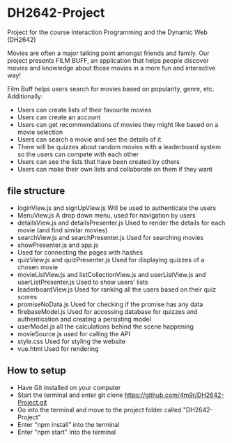 # DH2642-Project
Project for the course  Interaction Programming and the Dynamic Web (DH2642)

Movies are often a major talking point amongst friends and family.
Our project presents FILM BUFF, an application that helps people discover movies and knowledge about those movies in a more fun and interactive way!

Film Buff helps users search for movies based on popularity, genre, etc. Additionally:
  - Users can create lists of their favourite movies
  - Users can create an account
  - Users can get recommendations of movies they might like based on a movie selection
  - Users can search a movie and see the details of it
  - There will be quizzes about random movies with a leaderboard system so the users can compete with each other
  - Users can see the lists that have been created by others 
  - Users can make their own lists and collaborate on them if they want


## file structure
- loginView.js and signUpView.js
  Will be used to authenticate the users
- MenuView.js
 A drop down menu, used for navigation by users
- detailsView.js and detailsPresenter.js
Used to render the details for each movie (and find similar movies)
- searchView.js and searchPresenter.js
  Used for searching movies
- showPresenter.js and app.js
 -  Used for connecting the pages with hashes
- quizView.js and quizPresenter.js
  Used for displaying quizzes of a chosen movie
- movieListView.js and listCollectionView.js and userListView.js and userListPresenter.js
 Used to show users' lists
- leaderboardView.js
 Used for ranking all the users based on their quiz scores
- promiseNoData.js
 Used for checking if the promise has any data
- firebaseModel.js
  Used for accessing database for quizzes and authentication and creating a persisting model 
- userModel.js
 all the calculations behind the scene happening
- movieSource.js
  used for calling the API
- style.css
 Used for styling the website
- vue.html
 Used for rendering


## How to setup

- Have Git installed on your computer
- Start the terminal and enter git clone https://github.com/4m9r/DH2642-Project.git
- Go into the terminal and move to the project folder called "DH2642-Project"
- Enter "npm install" into the terminal 
- Enter "npm start" into the terminal
